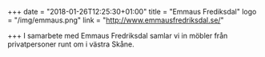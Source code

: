 +++
date = "2018-01-26T12:25:30+01:00"
title = "Emmaus Frediksdal"
logo = "/img/emmaus.png"
link = "http://www.emmausfredriksdal.se/"

+++
I samarbete med Emmaus Fredriksdal samlar vi in möbler från privatpersoner runt om i västra Skåne.